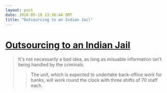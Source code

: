 ```yaml
---
layout: post
date: 2010-05-18 13:30:44 GMT
title: "Outsourcing to an Indian Jail"
---
```

# [Outsourcing to an Indian Jail](http://www.schneier.com/blog/archives/2010/05/outsourcing_to.html)

> It's not necessarily a bad idea, as long as misuable information isn't being handled by the criminals.
>
> >The unit, which is expected to undertake back-office work for banks, will work round the clock with three shifts of 70 staff each.